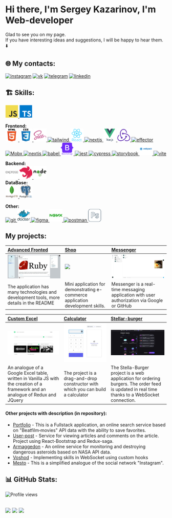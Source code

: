 
# Hi there,  I'm Sergey Kazarinov,  I'm Web-developer

Glad to see you on my page.  
If you have interesting ideas and suggestions, I will be happy to hear them. ⬇️

## 🌐 My contacts:  
[<img src='https://user-images.githubusercontent.com/99301610/182012820-788bc501-c5a1-4c18-85e1-f5beda0c1845.png' alt='instagram' height='40'>](https://www.instagram.com/sergey_kazarinov92/)
[<img src='https://user-images.githubusercontent.com/99301610/182012858-84add2c0-33d3-439c-ab2d-68166c827947.png' alt='vk' height='40'>](https://vk.com/kazarinov092)
[<img src='https://user-images.githubusercontent.com/99301610/182012877-ee2825bc-4a3a-4bca-bd33-8ff20b1698e2.png' alt='telegram' height='40'>](https://t.me/SKey92)
[<img src='https://raw.githubusercontent.com/rahuldkjain/github-profile-readme-generator/master/src/images/icons/Social/linked-in-alt.svg' alt='linkedin' height='40'>](https://www.linkedin.com/in/sergey-kazarinov-b621ba250/) 


## 🏗️ Skills:

<a href="https://developer.mozilla.org/en-US/docs/Web/JavaScript" target="_blank" rel="noreferrer"> <img src="https://raw.githubusercontent.com/devicons/devicon/master/icons/javascript/javascript-original.svg" alt="javascript" width="40" height="40"/> </a>
<a href="https://www.typescriptlang.org/" target="_blank" rel="noreferrer"> <img src="https://raw.githubusercontent.com/devicons/devicon/master/icons/typescript/typescript-original.svg" alt="typescript" width="40" height="40"/> </a>

**Frontend:**  
<a href="https://www.w3.org/html/" target="_blank" rel="noreferrer"> <img src="https://raw.githubusercontent.com/devicons/devicon/master/icons/html5/html5-original-wordmark.svg" alt="html5" width="40" height="40"/> </a>
<a href="https://www.w3schools.com/css/" target="_blank" rel="noreferrer"> <img src="https://raw.githubusercontent.com/devicons/devicon/master/icons/css3/css3-original-wordmark.svg" alt="css3" width="40" height="40"/> </a> 
<a href="https://sass-lang.com" target="_blank" rel="noreferrer"> <img src="https://raw.githubusercontent.com/devicons/devicon/master/icons/sass/sass-original.svg" alt="sass" width="40" height="40"/> </a> 
<a href="https://tailwindcss.com/" target="_blank" rel="noreferrer"> <img src="https://www.vectorlogo.zone/logos/tailwindcss/tailwindcss-icon.svg" alt="tailwind" width="40" height="40"/> </a> 
<a href="https://reactjs.org/" target="_blank" rel="noreferrer"> <img src="https://raw.githubusercontent.com/devicons/devicon/master/icons/react/react-original-wordmark.svg" alt="react" width="40" height="40"/> </a> 
<a href="https://nextjs.org/" target="_blank" rel="noreferrer"> <img src="https://cdn.worldvectorlogo.com/logos/nextjs-2.svg" alt="nextjs" style="background:white;" width="40" height="40"/> </a>
<a href="https://vuejs.org/" target="_blank" rel="noreferrer"> <img src="https://raw.githubusercontent.com/devicons/devicon/master/icons/vuejs/vuejs-original-wordmark.svg" alt="vuejs" width="40" height="40"/> </a>
<a href="https://redux.js.org" target="_blank" rel="noreferrer"> <img src="https://raw.githubusercontent.com/devicons/devicon/master/icons/redux/redux-original.svg" alt="redux" width="40" height="40"/> </a>
<a href="https://effector.dev" target="_blank" rel="noreferrer"> <img src="https://v21.effector.dev/ru/img/comet.png" alt="effector" width="40" height="40"/> </a>
<a href="https://mobx.js.org/README.html" target="_blank" rel="noreferrer"> <img src="https://mobx.js.org/img/mobx.png" alt="Mobx" width="40" height="40"/> </a>
<a href="https://nextjs.org/" target="_blank" rel="noreferrer"> <img src="https://cdn.worldvectorlogo.com/logos/nextjs-2.svg" alt="nextjs" style="background:white;" width="40" height="40"/> </a>
<a href="https://babeljs.io/" target="_blank" rel="noreferrer"> <img src="https://www.vectorlogo.zone/logos/babeljs/babeljs-icon.svg" alt="babel" width="40" height="40"/> </a>
<a href="https://getbootstrap.com" target="_blank" rel="noreferrer"> <img src="https://raw.githubusercontent.com/devicons/devicon/master/icons/bootstrap/bootstrap-plain-wordmark.svg" alt="bootstrap" width="40" height="40"/> </a>
<a href="https://jestjs.io" target="_blank" rel="noreferrer"> <img src="https://www.vectorlogo.zone/logos/jestjsio/jestjsio-icon.svg" alt="jest" width="40" height="40"/> </a>
<a href="https://www.cypress.io" target="_blank" rel="noreferrer"> <img src="https://raw.githubusercontent.com/simple-icons/simple-icons/6e46ec1fc23b60c8fd0d2f2ff46db82e16dbd75f/icons/cypress.svg" alt="cypress" width="40" height="40"/> </a> 
<a href="https://storybook.js.org/" target="_blank" rel="noreferrer"> <img src="https://www.svgrepo.com//show/306805/storybook.svg" alt="storybook" width="40" height="40"/> </a> 
<a href="https://webpack.js.org" target="_blank" rel="noreferrer"> <img src="https://raw.githubusercontent.com/devicons/devicon/d00d0969292a6569d45b06d3f350f463a0107b0d/icons/webpack/webpack-original-wordmark.svg" alt="webpack" width="40" height="40"/> </a>
<a href="https://vitejs.dev" target="_blank" rel="noreferrer"> <img src="https://vitejs.ru/logo-with-shadow.png" alt="vite" width="40" height="40"/> </a>


**Backend:**  
<a href="https://expressjs.com" target="_blank" rel="noreferrer"> <img src="https://raw.githubusercontent.com/devicons/devicon/master/icons/express/express-original-wordmark.svg" alt="express" width="40" height="40"/> </a>
<a href="https://nestjs.com/" target="_blank" rel="noreferrer"> <img src="https://raw.githubusercontent.com/devicons/devicon/master/icons/nestjs/nestjs-plain.svg" alt="nestjs" width="40" height="40"/> </a>
<a href="https://nodejs.org" target="_blank" rel="noreferrer"> <img src="https://raw.githubusercontent.com/devicons/devicon/master/icons/nodejs/nodejs-original-wordmark.svg" alt="nodejs" width="40" height="40"/> </a>  
**DataBase:**  
<a href="https://www.mongodb.com/" target="_blank" rel="noreferrer"> <img src="https://raw.githubusercontent.com/devicons/devicon/master/icons/mongodb/mongodb-original-wordmark.svg" alt="mongodb" width="40" height="40"/> </a>
<a href="https://www.postgresql.org" target="_blank" rel="noreferrer"> <img src="https://raw.githubusercontent.com/devicons/devicon/master/icons/postgresql/postgresql-original-wordmark.svg" alt="postgresql" width="40" height="40"/> </a>

**Other:**  
<a href="https://git-scm.com/" target="_blank" rel="noreferrer"> <img src="https://www.vectorlogo.zone/logos/git-scm/git-scm-icon.svg" alt="git" width="40" height="40"/> </a>
<a href="https://www.docker.com/" target="_blank" rel="noreferrer"> <img src="https://raw.githubusercontent.com/devicons/devicon/master/icons/docker/docker-original-wordmark.svg" alt="docker" width="40" height="40"/> </a>
<a href="https://www.figma.com/" target="_blank" rel="noreferrer"> <img src="https://www.vectorlogo.zone/logos/figma/figma-icon.svg" alt="figma" width="40" height="40"/> </a>
<a href="https://www.nginx.com" target="_blank" rel="noreferrer"> <img src="https://raw.githubusercontent.com/devicons/devicon/master/icons/nginx/nginx-original.svg" alt="nginx" width="40" height="40"/> </a>
<a href="https://postman.com" target="_blank" rel="noreferrer"> <img src="https://www.vectorlogo.zone/logos/getpostman/getpostman-icon.svg" alt="postman" width="40" height="40"/> </a>
<a href="https://www.photoshop.com/en" target="_blank" rel="noreferrer"> <img src="https://raw.githubusercontent.com/devicons/devicon/master/icons/photoshop/photoshop-line.svg" alt="photoshop" width="40" height="40"/> </a>

## My projects:

| [Advanced Fronted](https://github.com/SergeyKazarinov/advanced-frontend) | [Shop](https://github.com/SergeyKazarinov/Shop) | [Messenger](https://github.com/SergeyKazarinov/messenger) |
| :-------------------------------- | :-------------------------------- | :-------------------------------- |
|[<img  src="https://github.com/SergeyKazarinov/advanced-frontend/blob/main/src/shared/assets/advanced-frontend.jpg" />](https://github.com/SergeyKazarinov/advanced-frontend)| [<img  src="https://github.com/SergeyKazarinov/Shop/blob/main/Shop.gif" />](https://github.com/SergeyKazarinov/Shop)| [<img  src="https://github.com/SergeyKazarinov/messenger/blob/main/public/images/Screen.jpg" />](https://github.com/SergeyKazarinov/messenger)|
| The application has many technologies and development tools, more details in the README | Mini application for demonstrating e-commerce application development skills. | Messenger is a real-time messaging application with user authorization via Google or GitHub

| [Custom Excel](https://github.com/SergeyKazarinov/custom-excel) | [Calculator](https://github.com/SergeyKazarinov/calculator)     | [Stellar-burger](https://github.com/SergeyKazarinov/stellar-burger)  |
| :-------------------------------- | :-------------------------------- | :-------------------------------- |
| [<img  src="https://github.com/SergeyKazarinov/movies-explorer-frontend/blob/main/src/images/portfolio.jpg" />](https://github.com/SergeyKazarinov/movies-explorer-frontend) | [<img  src="https://github.com/SergeyKazarinov/calculator/blob/main/src/images/preview.jpg" />](https://github.com/SergeyKazarinov/calculator)| [<img  src="https://github.com/SergeyKazarinov/movies-explorer-frontend/blob/main/src/images/stellar-burger.jpg" />](https://github.com/SergeyKazarinov/stellar-burger) |
|An analogue of a Google Excel table, written in Vanilla JS with the creation of a framework and an analogue of Redux and JQuery| The project is a drag-and-drop constructor with which you can build a calculator | The Stella-Burger project is a web application for ordering burgers.  The order feed is updated in real time thanks to a WebSocket connection.

#### Other projects with description (in repository):  
- [Portfolio](https://github.com/SergeyKazarinov/movies-explorer-frontend) - This is a Fullstack application, an online search service based on "Beatfilm‑movies" API data with the ability to save favorites.
- [User-post](https://github.com/SergeyKazarinov/user-posts) - Service for viewing articles and comments on the article. Project using React-Bootstrap and Redux-saga.  
- [Armaggedon](https://github.com/SergeyKazarinov/armaggedon-next-js) - An online service for monitoring and destroying dangerous asteroids based on NASA API data.
- [Voshod](https://github.com/SergeyKazarinov/voshod--websocket-) - Implementing skills in WebSocket using custom hooks
- [Mesto](https://github.com/SergeyKazarinov/react-mesto-api-full) - This is a simplified analogue of the social network "Instagram".  


## 📊 GitHub Stats:
![Profile views](https://komarev.com/ghpvc/?username=your-github-SergeyKazarinov)  
  
![](https://github-readme-stats.vercel.app/api?username=SergeyKazarinov&theme=dark&hide_border=false&include_all_commits=false&count_private=true) 
![](https://github-readme-streak-stats.herokuapp.com/?user=SergeyKazarinov&theme=dark&hide_border=false)
![](https://github-readme-stats.vercel.app/api/top-langs/?username=SergeyKazarinov&theme=dark&hide_border=false&include_all_commits=false&count_private=true&layout=compact)
---
